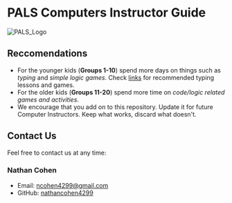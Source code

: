# PALS Computers Instructor Guide
![PALS_Logo](../Assets/Misc/PALS.png)
## Reccomendations
* For the younger kids (**Groups 1-10**) spend more days on things such as _typing_ and _simple logic games_. Check [links](../Links.md) for recommended typing lessons and games.
* For the older kids (**Groups 11-20**) spend more time on _code/logic related games and activities_.
* We encourage that you add on to this repository. Update it for future Computer Instructors. Keep what works, discard what doesn't.

## Contact Us
Feel free to contact us at any time:
### Nathan Cohen
* Email: ncohen4299@gmail.com
* GitHub: [nathancohen4299](https://github.com/nathancohen4299)
